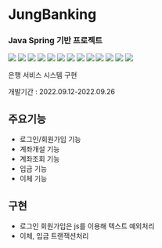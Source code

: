 # JungBanking
### Java Spring  기반 프로젝트 
 <img src="https://img.shields.io/badge/Spring-6DB33F?style=flat&logo=Spring&logoColor=white"/> <img src="https://img.shields.io/badge/Apache Tomcat-F8DC75?style=flat&logo=Apache Tomcat&logoColor=white"/>
 <img src="https://img.shields.io/badge/MySQL-4479A1?style=flat&logo=MySQL&logoColor=white"/>
 <img src="https://img.shields.io/badge/Eclipse IDE-2C2255?style=flat&logo=Eclipse IDE&logoColor=white"/>
 <img src="https://img.shields.io/badge/Apache Maven-C71A36?style=flat&logo=Apache Maven&logoColor=white"/>
 <img src="https://img.shields.io/badge/Visual Studio Code-007ACC?style=flat&logo=Visual Studio Code&logoColor=white"/>
 <img src="https://img.shields.io/badge/Java-3178C6?style=flat&logo=Java&logoColor=white"/>
 <img src="https://img.shields.io/badge/HTML5-E34F26?style=flat&logo=HTML5&logoColor=white"/>
 <img src="https://img.shields.io/badge/CSS3-1572B6?style=flat&logo=CSS3&logoColor=white"/>
 <img src="https://img.shields.io/badge/JavaScript-F7DF1E?style=flat&logo=JavaScript&logoColor=white"/>
 <img src="https://img.shields.io/badge/Jsp-3178C6?style=flat&logo=Jsp&logoColor=white"/>
 <img src="https://img.shields.io/badge/jQuery-0769AD?style=flat&logo=jQuery&logoColor=white"/>
 <img src="https://img.shields.io/badge/GitHub-181717?style=flat&logo=GitHub&logoColor=white"/>
 
 은행 서비스 시스템 구현
 
 개발기간 : 2022.09.12-2022.09.26
 
 ## 주요기능
 - 로그인/회원가입 기능
 - 계좌개설 기능
 - 계좌조회 기능
 - 입금 기능
 - 이체 기능
 
 ## 구현
 - 로그인 회원가입은 js를 이용해 텍스트 예외처리
 - 이체, 입금 트랜잭션처리 
